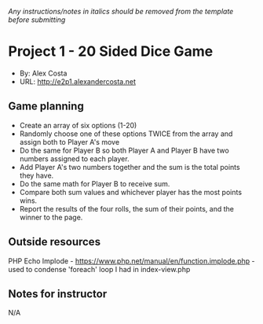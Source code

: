 _Any instructions/notes in italics should be removed from the template before submitting_

# Project 1 - 20 Sided Dice Game
+ By: Alex Costa
+ URL: <http://e2p1.alexandercosta.net>

## Game planning

+ Create an array of six options (1-20)
+ Randomly choose one of these options TWICE from the array and assign both to Player A's move
+ Do the same for Player B so both Player A and Player B have two numbers assigned to each player.
+ Add Player A's two numbers together and the sum is the total points they have.
+ Do the same math for Player B to receive sum.
+ Compare both sum values and whichever player has the most points wins.
+ Report the results of the four rolls, the sum of their points, and the winner to the page.

## Outside resources
PHP Echo Implode - https://www.php.net/manual/en/function.implode.php - used to condense 'foreach' loop I had in index-view.php


## Notes for instructor
N/A
